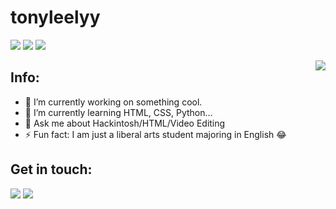 # tonyleelyy

![](https://img.shields.io/badge/-HTML5-e34f26?style=flat-square&logo=HTML5&logoColor=fff) ![](https://img.shields.io/badge/-Python-3571a0?style=flat-square&logo=Python&logoColor=fff) ![](https://img.shields.io/badge/-Hackintosh-grey?style=flat-square&logo=apple&logoColor=fff)

<a href="#">
<img align="right" src="https://github-readme-stats.vercel.app/api?username=tonyleelyy&show_icons=true&hide_border=true">
</a>

## Info:
- 🔭 I’m currently working on something cool.
- 🌱 I’m currently learning HTML, CSS, Python...
- 💬 Ask me about Hackintosh/HTML/Video Editing
- ⚡ Fun fact: I am just a liberal arts student majoring in English :joy:

## Get in touch:
[![](https://img.shields.io/badge/-https://tonyleelyy.top-0e83cd?style=flat-square&logo=Blogger&logoColor=fff)](https://tonyleelyy.top) [![](https://img.shields.io/badge/-tonyleelyy@gmail.com-911318?style=flat-square&logo=gmail&logoColor=white&labelColor=c14438)](mailto:tonyleelyy@gmail.com)
